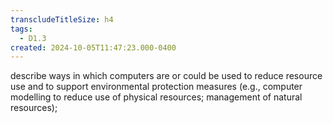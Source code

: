 ```yaml
---
transcludeTitleSize: h4
tags:
  - D1.3
created: 2024-10-05T11:47:23.000-0400
---
```

describe ways in which computers are or could be used to reduce resource use and to support environmental protection measures (e.g., computer modelling to reduce use of physical resources; management of natural resources);